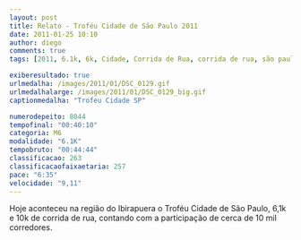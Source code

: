 ```yaml
---
layout: post
title: Relato - Troféu Cidade de São Paulo 2011
date: 2011-01-25 10:10
author: diego
comments: true
tags: [2011, 6.1k, 6k, Cidade, Corrida de Rua, corrida de rua, são paulo, trofeu]

exiberesultado: true
urlmedalha: /images/2011/01/DSC_0129.gif
urlmedalhalarge: /images/2011/01/DSC_0129_big.gif
captionmedalha: "Trofeu Cidade SP"

numerodepeito: 8044
tempofinal: "00:40:10"
categoria: M6
modalidade: "6.1K"
tempobruto: "00:44:44"
classificacao: 263
classificacaofaixaetaria: 257
pace: "6:35"
velocidade: "9,11"
---
```


Hoje aconteceu na região do Ibirapuera o Troféu Cidade de São Paulo, 6,1k e 10k de corrida de rua, contando com a participação de cerca de 10 mil corredores.

<!--more-->

